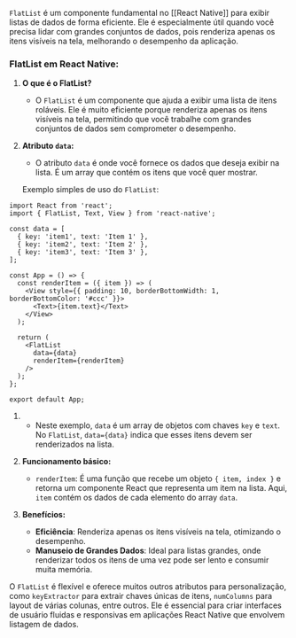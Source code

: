 `FlatList` é um componente fundamental no [[React  Native]] para exibir listas de dados de forma eficiente. Ele é especialmente útil quando você precisa lidar com grandes conjuntos de dados, pois renderiza apenas os itens visíveis na tela, melhorando o desempenho da aplicação.

### FlatList em React Native:

1. **O que é o FlatList?**
    
    - O `FlatList` é um componente que ajuda a exibir uma lista de itens roláveis. Ele é muito eficiente porque renderiza apenas os itens visíveis na tela, permitindo que você trabalhe com grandes conjuntos de dados sem comprometer o desempenho.
2. **Atributo `data`:**
    
    - O atributo `data` é onde você fornece os dados que deseja exibir na lista. É um array que contém os itens que você quer mostrar.
    
    Exemplo simples de uso do `FlatList`:
```
import React from 'react';
import { FlatList, Text, View } from 'react-native';

const data = [
  { key: 'item1', text: 'Item 1' },
  { key: 'item2', text: 'Item 2' },
  { key: 'item3', text: 'Item 3' },
];

const App = () => {
  const renderItem = ({ item }) => (
    <View style={{ padding: 10, borderBottomWidth: 1, borderBottomColor: '#ccc' }}>
      <Text>{item.text}</Text>
    </View>
  );

  return (
    <FlatList
      data={data}
      renderItem={renderItem}
    />
  );
};

export default App;
```

1. - Neste exemplo, `data` é um array de objetos com chaves `key` e `text`. No `FlatList`, `data={data}` indica que esses itens devem ser renderizados na lista.
2. **Funcionamento básico:**
    
    - `renderItem`: É uma função que recebe um objeto `{ item, index }` e retorna um componente React que representa um item na lista. Aqui, `item` contém os dados de cada elemento do array `data`.
3. **Benefícios:**
    
    - **Eficiência**: Renderiza apenas os itens visíveis na tela, otimizando o desempenho.
    - **Manuseio de Grandes Dados**: Ideal para listas grandes, onde renderizar todos os itens de uma vez pode ser lento e consumir muita memória.

O `FlatList` é flexível e oferece muitos outros atributos para personalização, como `keyExtractor` para extrair chaves únicas de itens, `numColumns` para layout de várias colunas, entre outros. Ele é essencial para criar interfaces de usuário fluidas e responsivas em aplicações React Native que envolvem listagem de dados.